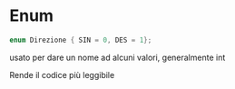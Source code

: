 # Enum

```cpp
enum Direzione { SIN = 0, DES = 1};
```

usato per dare un nome ad alcuni valori, generalmente int

Rende il codice più leggibile

